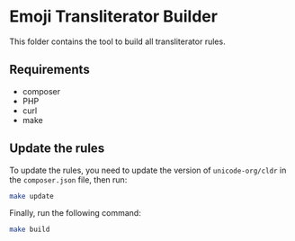 # Emoji Transliterator Builder

This folder contains the tool to build all transliterator rules.

## Requirements

* composer
* PHP
* curl
* make

## Update the rules

To update the rules, you need to update the version of `unicode-org/cldr` in the
`composer.json` file, then run:

```bash
make update
```

Finally, run the following command:

```bash
make build
```

